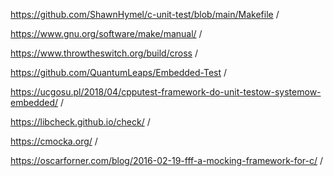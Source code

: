 https://github.com/ShawnHymel/c-unit-test/blob/main/Makefile /

https://www.gnu.org/software/make/manual/ /

https://www.throwtheswitch.org/build/cross /

https://github.com/QuantumLeaps/Embedded-Test /

https://ucgosu.pl/2018/04/cpputest-framework-do-unit-testow-systemow-embedded/ /

https://libcheck.github.io/check/ /

https://cmocka.org/ /

https://oscarforner.com/blog/2016-02-19-fff-a-mocking-framework-for-c/ /



